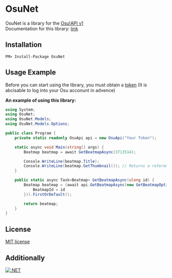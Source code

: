 # OsuNet
OsuNet is a library for the [Osu!API v1](https://github.com/ppy/osu-api/wiki)  
Documentation for this library: [link](https://github.com/Blackcat76iT/OsuNet/wiki)

## Installation
```
PM> Install-Package OsuNet
```

## Usage Example
Before you can start using the library, you must obtain a [token](https://osu.ppy.sh/p/api/) (It is abcisable to log into your Osu acconunt in advence)

**An example of using this library:**
```cs
using System;
using OsuNet;
using OsuNet.Models;
using OsuNet.Models.Options;

public class Program {
    private static readonly OsuApi api = new OsuApi("Your Token");

    static async void Main(string[] args) {
        Beatmap beatmap = await GetBeatmapAsync(3713514);

        Console.WriteLine(beatmap.Title);
        Console.WriteLine(beatmap.GetThumbnail()); // Returns a reference to the thumbnail beatmap.
    }

    public static async Task<Beatmap> GetBeatmapAsync(ulong id) {
        Beatmap beatmap = (await api.GetBeatmapAsync(new GetBeatmapOptions() {
            BeatmapId = id
        })).FirstOrDefault();

        return beatmap;
    }
}
```
## License
[MIT license](LICENSE)

## Additionally
[![.NET](https://github.com/Blackcat76iT/OsuNet/actions/workflows/dotnet.yml/badge.svg)](https://github.com/Blackcat76iT/OsuNet/actions/workflows/dotnet.yml)
